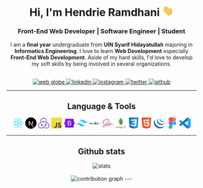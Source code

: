 <div align="center">
  
  <h1>Hi, I'm Hendrie Ramdhani <img src="https://raw.githubusercontent.com/ABSphreak/ABSphreak/master/gifs/Hi.gif" width="30px"></h1>
  <h3>Front-End Web Developer | Software Engineer | Student</h3>

  <p>I am a <b>final year</b> undergraduate from <b>UIN Syarif Hidayatullah</b> majoring in <b>Informatics Engineering</b>. I love to learn <b>Web Development</b> especially <b>Front-End Web Development</b>.  Aside of my hard skills, I'd love to develop my soft skills by being involved in several organizations. </p>

  <br>
  <div>
    <a href="https://hendrieramdhani.vercel.app/">
      <img src="https://cdn4.iconfinder.com/data/icons/small-n-flat/24/globe-256.png" alt="web globe" width="40px">
    </a>
    <a href="https://www.linkedin.com/in/hendrieramdhani/">
      <img src="https://cdn1.iconfinder.com/data/icons/logotypes/32/square-linkedin-256.png" alt="linkedin" width="40px">
    </a>
    <a href="https://www.instagram.com/ramdhanihendrie/">
      <img src="https://cdn2.iconfinder.com/data/icons/social-media-applications/64/social_media_applications_3-instagram-256.png" alt="instagram" width="40px">
    </a>
    <a href="https://twitter.com/ramdhanihendrie">
      <img src="https://cdn2.iconfinder.com/data/icons/social-media-2285/512/1_Twitter3_colored_svg-256.png" alt="twitter" width="40px">
    </a>
    <a href="https://github.com/ramdhanihendrie">
      <img src="https://cdn4.iconfinder.com/data/icons/miu-black-social-2/60/github-256.png" alt="github" width="40px">
    </a>
  </div>
 
 ----
 
   <h2>Language & Tools</h2>
  
   <div>
    <img src="https://raw.githubusercontent.com/devicons/devicon/1119b9f84c0290e0f0b38982099a2bd027a48bf1/icons/react/react-original.svg" alt="react" width="30px">
    <img src="https://raw.githubusercontent.com/devicons/devicon/1119b9f84c0290e0f0b38982099a2bd027a48bf1/icons/nextjs/nextjs-original.svg" alt="nextjs" width="30px">
    <img src="https://raw.githubusercontent.com/devicons/devicon/1119b9f84c0290e0f0b38982099a2bd027a48bf1/icons/redux/redux-original.svg" alt="redux" width="30px">
    <img src="https://raw.githubusercontent.com/devicons/devicon/1119b9f84c0290e0f0b38982099a2bd027a48bf1/icons/javascript/javascript-original.svg" alt="javascript" width="30px">
    <img src="https://raw.githubusercontent.com/devicons/devicon/1119b9f84c0290e0f0b38982099a2bd027a48bf1/icons/bootstrap/bootstrap-original.svg" alt="bootstrap" width="30px">
    <img src="https://raw.githubusercontent.com/devicons/devicon/1119b9f84c0290e0f0b38982099a2bd027a48bf1/icons/tailwindcss/tailwindcss-plain.svg" alt="tailwind" width="30px">
    <img src="https://raw.githubusercontent.com/devicons/devicon/1119b9f84c0290e0f0b38982099a2bd027a48bf1/icons/nodejs/nodejs-original-wordmark.svg" alt="nodejs" width="30px">
    <img src="https://raw.githubusercontent.com/devicons/devicon/1119b9f84c0290e0f0b38982099a2bd027a48bf1/icons/sass/sass-original.svg" alt="sass" width="30px">
    <img src="https://raw.githubusercontent.com/devicons/devicon/1119b9f84c0290e0f0b38982099a2bd027a48bf1/icons/mongodb/mongodb-original-wordmark.svg" alt="mongodb" width="30px">
    <img src="https://raw.githubusercontent.com/devicons/devicon/1119b9f84c0290e0f0b38982099a2bd027a48bf1/icons/css3/css3-original.svg" alt="css" width="30px">
    <img src="https://raw.githubusercontent.com/devicons/devicon/1119b9f84c0290e0f0b38982099a2bd027a48bf1/icons/html5/html5-original.svg" alt="html" width="30px">
    <img src="https://raw.githubusercontent.com/devicons/devicon/1119b9f84c0290e0f0b38982099a2bd027a48bf1/icons/jquery/jquery-original.svg" alt="jquery" width="30px">
    <img src="https://raw.githubusercontent.com/devicons/devicon/1119b9f84c0290e0f0b38982099a2bd027a48bf1/icons/figma/figma-original.svg" alt="figma" width="30px">
    <img src="https://raw.githubusercontent.com/devicons/devicon/1119b9f84c0290e0f0b38982099a2bd027a48bf1/icons/vscode/vscode-original.svg" alt="vscode" width="30px">
  </div>

---

  <h2>Github stats</h2>
  
  <img src="http://github-readme-streak-stats.herokuapp.com?user=ramdhanihendrie&theme=react&hide_border=true&date_format=j%20M%5B%20Y%5D" alt="stats" />
  <br><br>
  <img src="https://github-readme-activity-graph.cyclic.app/graph?username=ramdhanihendrie&theme=react-dark&hide_border=true" alt="contribution graph" />
---
</div>
 

